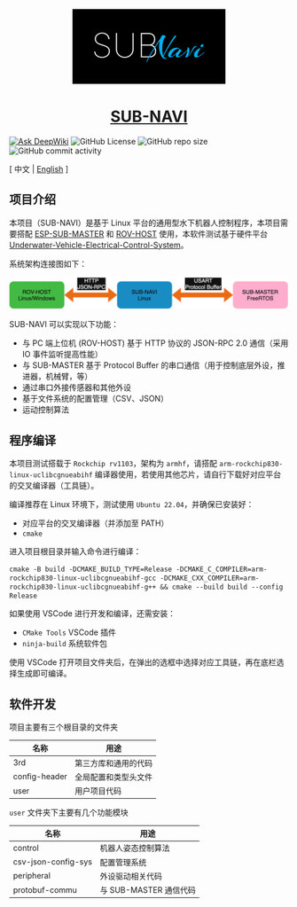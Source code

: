 <div align="center">
  <a href="https://github.com/JMU-Underwater/sub-navi"><img src="./doc/logo.png" alt="logo"></a>
  <a href="https://github.com/JMU-Underwater/sub-navi"><h1>SUB-NAVI</h1></a>
</div>

[![Ask DeepWiki](https://deepwiki.com/badge.svg)](https://deepwiki.com/JMU-Underwater/sub-navi) ![GitHub License](https://img.shields.io/github/license/JMU-Underwater/sub-navi) ![GitHub repo size](https://img.shields.io/github/repo-size/JMU-Underwater/sub-navi) ![GitHub commit activity](https://img.shields.io/github/commit-activity/m/JMU-Underwater/sub-navi)

[ 中文 | [English](README_EN.md) ]

## 项目介绍

本项目（SUB-NAVI）是基于 Linux 平台的通用型水下机器人控制程序，本项目需要搭配 [ESP-SUB-MASTER](https://github.com/sfxfs/esp-sub-master) 和 [ROV-HOST](https://github.com/bohonghuang/rov-host) 使用，本软件测试基于硬件平台 [Underwater-Vehicle-Electrical-Control-System](https://github.com/SFerret/Underwater-Vehicle-Electrical-Control-System)。

系统架构连接图如下：

<img src="./doc/arch.png" style="zoom:50%;" />

SUB-NAVI 可以实现以下功能：

- 与 PC 端上位机 (ROV-HOST) 基于 HTTP 协议的 JSON-RPC 2.0 通信（采用 IO 事件监听提高性能）
- 与 SUB-MASTER 基于 Protocol Buffer 的串口通信（用于控制底层外设，推进器，机械臂，等）
- 通过串口外接传感器和其他外设
- 基于文件系统的配置管理（CSV、JSON）
- 运动控制算法

## 程序编译

本项目测试搭载于 `Rockchip rv1103`，架构为 `armhf`，请搭配 `arm-rockchip830-linux-uclibcgnueabihf` 编译器使用，若使用其他芯片，请自行下载好对应平台的交叉编译器（工具链）。

编译推荐在 Linux 环境下，测试使用 `Ubuntu 22.04`，并确保已安装好：

- 对应平台的交叉编译器（并添加至 PATH）
- `cmake`

进入项目根目录并输入命令进行编译：

```shell
cmake -B build -DCMAKE_BUILD_TYPE=Release -DCMAKE_C_COMPILER=arm-rockchip830-linux-uclibcgnueabihf-gcc -DCMAKE_CXX_COMPILER=arm-rockchip830-linux-uclibcgnueabihf-g++ && cmake --build build --config Release
```

如果使用 VSCode 进行开发和编译，还需安装：

- `CMake Tools` VSCode 插件
- `ninja-build` 系统软件包

使用 VSCode 打开项目文件夹后，在弹出的选框中选择对应工具链，再在底栏选择生成即可编译。

## 软件开发

项目主要有三个根目录的文件夹

| 名称          | 用途                 |
| ------------- | -------------------- |
| 3rd           | 第三方库和通用的代码 |
| config-header | 全局配置和类型头文件 |
| user          | 用户项目代码         |

`user` 文件夹下主要有几个功能模块

| 名称                | 用途                   |
| ------------------- | ---------------------- |
| control             | 机器人姿态控制算法     |
| csv-json-config-sys | 配置管理系统           |
| peripheral          | 外设驱动相关代码       |
| protobuf-commu      | 与 SUB-MASTER 通信代码 |
